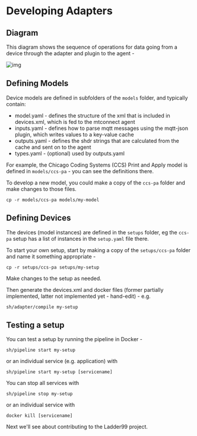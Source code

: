 # Developing Adapters

## Diagram

This diagram shows the sequence of operations for data going from a device through the adapter and plugin to the agent -

![img](_images/sequences.jpg)

## Defining Models

Device models are defined in subfolders of the `models` folder, and typically contain:

- model.yaml - defines the structure of the xml that is included in devices.xml, which is fed to the mtconnect agent
- inputs.yaml - defines how to parse mqtt messages using the mqtt-json plugin, which writes values to a key-value cache
- outputs.yaml - defines the shdr strings that are calculated from the cache and sent on to the agent
- types.yaml - (optional) used by outputs.yaml

For example, the Chicago Coding Systems (CCS) Print and Apply model is defined in `models/ccs-pa` - you can see the definitions there.

To develop a new model, you could make a copy of the `ccs-pa` folder and make changes to those files.

    cp -r models/ccs-pa models/my-model

## Defining Devices

The devices (model instances) are defined in the `setups` folder, eg the `ccs-pa` setup has a list of instances in the `setup.yaml` file there.

To start your own setup, start by making a copy of the `setups/ccs-pa` folder and name it something appropriate -

    cp -r setups/ccs-pa setups/my-setup

Make changes to the setup as needed.

Then generate the devices.xml and docker files (former partially implemented, latter not implemented yet - hand-edit) - e.g.

    sh/adapter/compile my-setup

## Testing a setup

You can test a setup by running the pipeline in Docker -

    sh/pipeline start my-setup

or an individual service (e.g. application) with

    sh/pipeline start my-setup [servicename]

You can stop all services with

    sh/pipeline stop my-setup

or an individual service with

    docker kill [servicename]

Next we'll see about contributing to the Ladder99 project.
